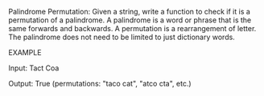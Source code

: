 Palindrome Permutation: Given a string, write a function to check if it is a permutation of a palindrome. A palindrome is a word or phrase that is the same forwards and backwards. A permutation is a rearrangement of letter. The palindrome does not need to be limited to just dictionary words.

EXAMPLE

Input: Tact Coa

Output: True (permutations: "taco cat", "atco cta", etc.)
